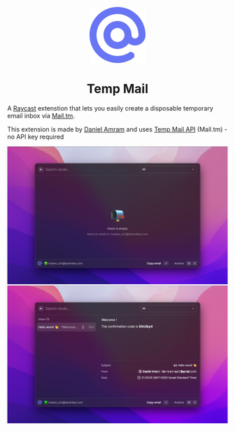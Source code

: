 <p align="center">
  <img src="assets/mail-tm.png" height="128">
  <h1 align="center">Temp Mail</h1>
</p>

A [Raycast](https://raycast.com/) extenstion that lets you easily create a disposable temporary email inbox via [Mail.tm](https://mail.tm/).

This extension is made by [Daniel Amram](https://github.com/danielamram) and uses [Temp Mail API](https://docs.mail.tm/) (Mail.tm) - no API key required

![Example of Temp Mail Extension on Raycast](metadata/temp-mail-1.png)
![Example of Temp Mail Extension on Raycast 2](metadata/temp-mail-2.png)
